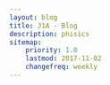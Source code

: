 ```yaml
---
layout: blog
title: J1A - Blog
description: phisics
sitemap:
    priority: 1.0
    lastmod: 2017-11-02
    changefreq: weekly
---
```

